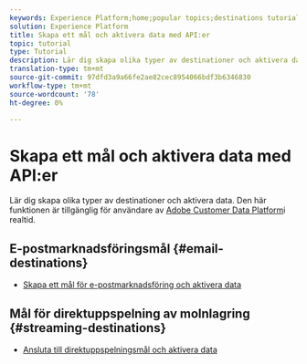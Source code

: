 ```yaml
---
keywords: Experience Platform;home;popular topics;destinations tutorial
solution: Experience Platform
title: Skapa ett mål och aktivera data med API:er
topic: tutorial
type: Tutorial
description: Lär dig skapa olika typer av destinationer och aktivera data.
translation-type: tm+mt
source-git-commit: 97dfd3a9a66fe2ae82cec8954066bdf3b6346830
workflow-type: tm+mt
source-wordcount: '78'
ht-degree: 0%

---
```



# Skapa ett mål och aktivera data med API:er

Lär dig skapa olika typer av destinationer och aktivera data. Den här funktionen är tillgänglig för användare av [Adobe Customer Data Platform](https://docs.adobe.com/content/help/en/experience-platform/rtcdp/overview.html)i realtid.

## E-postmarknadsföringsmål {#email-destinations}

* [Skapa ett mål för e-postmarknadsföring och aktivera data](/help/rtcdp/destinations/email-marketing-api.md)

## Mål för direktuppspelning av molnlagring {#streaming-destinations}

* [Ansluta till direktuppspelningsmål och aktivera data](/help/rtcdp/destinations/streaming-destinations-api-tutorial.md)